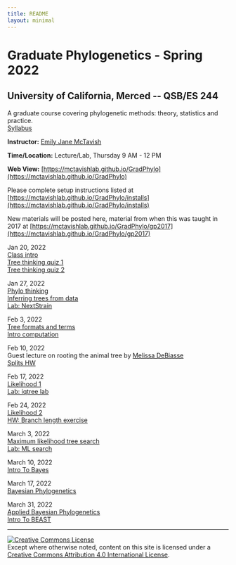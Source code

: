 ```yaml
---
title: README
layout: minimal
---
```


# Graduate Phylogenetics - Spring 2022

## University of California, Merced -- QSB/ES 244

A graduate course covering phylogenetic methods: theory, statistics and practice.  
[Syllabus](https://github.com/McTavishLab/GradPhylo/raw/master/docs/QSB_ES_244_syllabus_2020.pdf)

**Instructor:**  [Emily Jane McTavish](http://McTavishLab.github.io/)

**Time/Location:** Lecture/Lab, Thursday 9 AM - 12 PM

**Web View:** [https://mctavishlab.github.io/GradPhylo](https://mctavishlab.github.io/GradPhylo)


Please complete setup instructions listed at [https://mctavishlab.github.io/GradPhylo/installs](https://mctavishlab.github.io/GradPhylo/installs)

New materials will be posted here, material from when this was taught in 2017 at [https://mctavishlab.github.io/GradPhylo/gp2017](https://mctavishlab.github.io/GradPhylo/gp2017)


Jan 20, 2022  
[Class intro](https://github.com/McTavishLab/GradPhylo/blob/master/docs/slides/intro_phylo.pdf)  
[Tree thinking quiz 1](https://github.com/McTavishLab/GradPhylo/blob/master/docs/assignments/TreeThinkingQuiz/TreeThinkingQuiz1.pdf)  
[Tree thinking quiz 2](https://github.com/McTavishLab/GradPhylo/blob/master/docs/assignments/TreeThinkingQuiz/TreeThinkingQuiz2.pdf)  

Jan 27, 2022  
[Phylo thinking](https://github.com/McTavishLab/GradPhylo/blob/master/docs/slides/phylo_thinking.pdf)  
[Inferring trees from data](https://github.com/McTavishLab/GradPhylo/blob/master/docs/slides/inference.pdf)  
[Lab: NextStrain](https://github.com/McTavishLab/GradPhylo/blob/master/docs/labs/UnderstandingCOVIDNextstrain.pdf)  

Feb 3, 2022   
[Tree formats and terms](https://github.com/McTavishLab/GradPhylo/blob/master/docs/slides/Tree_formats_and_terms.pdf)  
[Intro computation](https://github.com/McTavishLab/GradPhylo/blob/master/docs/slides/intro_comp.pdf)  


Feb 10, 2022  
Guest lecture on rooting the animal tree by [Melissa DeBiasse](https://melissadebiasse.weebly.com/)  
[Splits HW](https://github.com/McTavishLab/GradPhylo/blob/master/docs/assignments/Splits/SplitsHW.pdf)  

Feb 17, 2022  
[Likelihood 1](https://github.com/McTavishLab/GradPhylo/blob/master/docs/slides/likelihood1.pdf)  
[Lab: iqtree lab](https://github.com/McTavishLab/GradPhylo/blob/master/docs/labs/iqtreelab.pdf)  


Feb 24, 2022  
[Likelihood 2](https://github.com/McTavishLab/GradPhylo/blob/master/docs/slides/likelihood2.pdf)  
[HW: Branch length exercise](https://github.com/McTavishLab/GradPhylo/blob/master/docs/assignments/BrLenHW.pdf)  


March 3, 2022  
[Maximum likelihood tree search](https://github.com/McTavishLab/GradPhylo/blob/master/docs/slides/ML_search.pdf)  
[Lab: ML search](https://mctavishlab.github.io/GradPhylo/MLsearchLab.html)  


March 10, 2022  
[Intro To Bayes](https://github.com/McTavishLab/GradPhylo/blob/master/docs/slides/BayesIntro.pdf)  

March 17, 2022  
[Bayesian Phylogenetics](https://github.com/McTavishLab/GradPhylo/blob/master/docs/slides/Bayes2.pdf)  

March 31, 2022  
[Applied Bayesian Phylogenetics](https://github.com/McTavishLab/GradPhylo/blob/master/docs/slides/AppliedBayes.pdf)  
[Intro To BEAST](https://taming-the-beast.org/tutorials/Introduction-to-BEAST2/)  


---
<a rel="license" href="http://creativecommons.org/licenses/by/4.0/"><img alt="Creative Commons License" style="border-width:0" src="https://i.creativecommons.org/l/by/4.0/88x31.png" /></a><br />Except where otherwise noted, content on this site is licensed under a <a rel="license" href="http://creativecommons.org/licenses/by/4.0/">Creative Commons Attribution 4.0 International License</a>.
